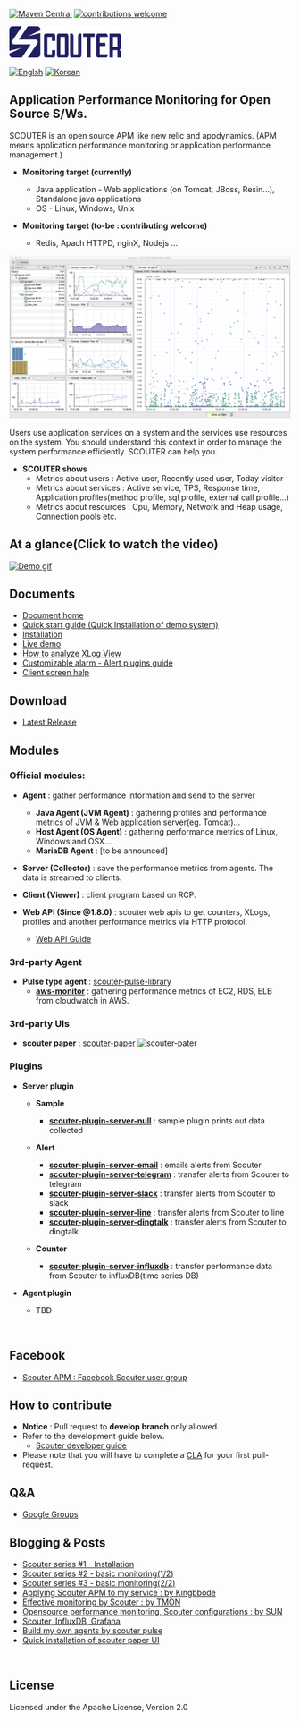 [![Maven Central](https://maven-badges.herokuapp.com/maven-central/io.github.scouter-project/scouter-parent/badge.svg)](https://maven-badges.herokuapp.com/maven-central/io.github.scouter-project/scouter-parent)
[![contributions welcome](https://img.shields.io/badge/contributions-welcome-brightgreen.svg?style=flat)](https://github.com/scouter-project/scouter/issues)


![scouter](./scouter.document/img/main/scouter-logo-w200.png)

[![Englsh](https://img.shields.io/badge/language-English-orange.svg)](README.md) [![Korean](https://img.shields.io/badge/language-Korean-blue.svg)](README_kr.md)

## Application Performance Monitoring for Open Source S/Ws.
SCOUTER is an open source APM like new relic and appdynamics.
(APM means application performance monitoring or application performance management.)

 - **Monitoring target (currently)**
   - Java application - Web applications (on Tomcat, JBoss, Resin...), Standalone java applications
   - OS - Linux, Windows, Unix

 - **Monitoring target (to-be : contributing welcome)**
   - Redis, Apach HTTPD, nginX, Nodejs ...

![Screen](./scouter.document/img/main/dashboard-sample-1.png)

Users use application services on a system and the services use resources on the system.
You should understand this context in order to manage the system performance efficiently.
SCOUTER can help you.

- **SCOUTER shows**
  - Metrics about users : Active user, Recently used user, Today visitor
  - Metrics about services : Active service, TPS, Response time, Application profiles(method profile, sql profile, external call profile...)
  - Metrics about resources : Cpu, Memory, Network and Heap usage, Connection pools etc.

## At a glance(Click to watch the video)
[![Demo gif](https://j.gifs.com/yDqbAa.gif)](https://youtu.be/iuArTzsD7Ws)

## Documents
 - [Document home](./scouter.document/index.md)
 - [Quick start guide (Quick Installation of demo system)](./scouter.document/main/Quick-Start.md)
 - [Installation](./scouter.document/main/Setup.md)
 - [Live demo](./scouter.document/main/Live-Demo.md)
 - [How to analyze XLog View](./scouter.document/client/Reading-XLog.md)
 - [Customizable alarm - Alert plugins guide](./scouter.document/main/Alert-Plugin-Guide.md)
 - [Client screen help](./scouter.document/client/How-To-Use-Client.md)

## Download
 - [Latest Release](https://github.com/scouter-project/scouter/releases/)

## Modules
### Official modules:

- **Agent** : gather performance information and send to the server
  - **Java Agent (JVM Agent)** : gathering profiles and performance metrics of JVM & Web application server(eg. Tomcat)...
  - **Host Agent (OS Agent)** : gathering performance metrics of Linux, Windows and OSX...
  - **MariaDB Agent** : [to be announced]

- **Server (Collector)** : save the performance metrics from agents. The data is streamed to clients.

- **Client (Viewer)** : client program based on RCP.

- **Web API (Since @1.8.0)** : scouter web apis to get counters, XLogs, profiles and another performance metrics via HTTP protocol.
  - [Web API Guide](./scouter.document/tech/Web-API-Guide.md)

### 3rd-party Agent
- **Pulse type agent** : [scouter-pulse-library](https://github.com/scouter-project/scouter-pulse)
  - **[aws-monitor](https://github.com/nices96/scouter-pulse-aws-monitor)** : gathering performance metrics of EC2, RDS, ELB from cloudwatch in AWS.

### 3rd-party UIs
- **scouter paper** : [scouter-paper](https://github.com/mindplates/scouter-paper)
![scouter-pater](https://3.bp.blogspot.com/-OqQ9sxQKAXU/Wsncf-NgbAI/AAAAAAAAdn4/yhLAgU46y1YaAfantShxxlFdVKA_1xBHwCLcBGAs/s1600/scouter-pager-img.png)

### Plugins
- **Server plugin**
  - **Sample**
    - **[scouter-plugin-server-null](https://github.com/scouter-project/scouter-plugin-server-null)** : sample plugin prints out data collected
  
  - **Alert**
    - **[scouter-plugin-server-email](https://github.com/scouter-project/scouter-plugin-server-alert-email)** : emails alerts from Scouter
    - **[scouter-plugin-server-telegram](https://github.com/scouter-project/scouter-plugin-server-alert-telegram)** : transfer alerts from Scouter to telegram
    - **[scouter-plugin-server-slack](https://github.com/scouter-project/scouter-plugin-server-alert-slack)** : transfer alerts from Scouter to slack
    - **[scouter-plugin-server-line](https://github.com/scouter-project/scouter-plugin-server-alert-line)** : transfer alerts from Scouter to line
    - **[scouter-plugin-server-dingtalk](https://github.com/scouter-project/scouter-plugin-server-alert-dingtalk)** : transfer alerts from Scouter to dingtalk
    
  - **Counter** 
    - **[scouter-plugin-server-influxdb](https://github.com/scouter-project/scouter-plugin-server-influxdb)** : transfer performance data from Scouter to influxDB(time series DB)  

- **Agent plugin**
  - TBD
<br>

## Facebook
 - [Scouter APM : Facebook Scouter user group](https://www.facebook.com/groups/scouterapm/)

## How to contribute
 - **Notice** : Pull request to **develop branch** only allowed.
 - Refer to the development guide below.
   - [Scouter developer guide](./scouter.document/tech/Developer-Guide.md)
 - Please note that you will have to complete a [CLA](http://goo.gl/forms/xSmYs8qM9J) for your first pull-request.

## Q&A
 - [Google Groups](https://groups.google.com/forum/#!forum/scouter-project)

## Blogging & Posts
 - [Scouter series #1 - Installation](https://translate.google.co.kr/translate?hl=ko&sl=ko&tl=en&u=https%3A%2F%2Fgunsdevlog.blogspot.kr%2F2017%2F07%2Fscouter-apm-1.html)
 - [Scouter series #2 - basic monitoring(1/2)](https://translate.google.co.kr/translate?hl=ko&sl=ko&tl=en&u=https%3A%2F%2Fgunsdevlog.blogspot.kr%2F2017%2F07%2Fscouter-apm-2-12.html)
 - [Scouter series #3 - basic monitoring(2/2)](https://translate.google.co.kr/translate?hl=ko&sl=ko&tl=en&u=https%3A%2F%2Fgunsdevlog.blogspot.kr%2F2017%2F07%2Fscouter-apm-basic-monitoring-2.html)
 - [Applying Scouter APM to my service : by Kingbbode](https://translate.google.co.kr/translate?hl=ko&sl=ko&tl=en&u=http%3A%2F%2Fkingbbode.tistory.com%2F12)
 - [Effective monitoring by Scouter : by TMON](https://translate.google.co.kr/translate?hl=ko&sl=ko&tl=en&u=http%3A%2F%2Fblog.naver.com%2FPostView.nhn%3FblogId%3Dtmondev%26logNo%3D220870505665)
 - [Opensource performance monitoring, Scouter configurations : by SUN](https://translate.google.co.kr/translate?hl=ko&sl=ko&tl=en&u=http%3A%2F%2Fwww.popit.kr%2Fscouter-open-source-apm-config%2F)
 - [Scouter, InfluxDB, Grafana](https://translate.google.co.kr/translate?hl=ko&sl=ko&tl=en&u=https%3A%2F%2Fgunleeblog.wordpress.com%2F2016%2F04%2F01%2Fopen-source-apm-scouter-influxdb-grafana-%25EC%2597%25B0%25EB%258F%2599-step-by-step%2F)
 - [Build my own agents by scouter pulse](https://translate.google.co.kr/translate?hl=ko&sl=ko&tl=en&u=https%3A%2F%2Fgunleeblog.wordpress.com%2F2016%2F09%2F07%2Fscouter-pulse%25EB%25A5%25BC-%25EC%259D%25B4%25EC%259A%25A9%25ED%2595%2598%25EC%2597%25AC-%25EB%2582%2598%25EB%25A7%258C%25EC%259D%2598-agent-%25EB%25A7%258C%25EB%2593%25A4%25EA%25B8%25B0%2F)
 - [Quick installation of scouter paper UI](https://gunsdevlog.blogspot.kr/2018/04/scouter-web-ui-paper.html)

<br>
 
## License
Licensed under the Apache License, Version 2.0
<br>


